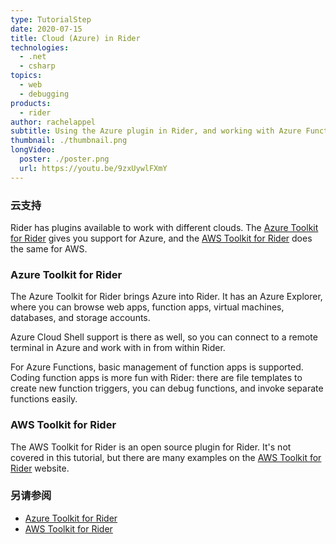 ```yaml
---
type: TutorialStep
date: 2020-07-15
title: Cloud (Azure) in Rider
technologies:
  - .net
  - csharp
topics:
  - web
  - debugging
products:
  - rider
author: rachelappel
subtitle: Using the Azure plugin in Rider, and working with Azure Functions.
thumbnail: ./thumbnail.png
longVideo:
  poster: ./poster.png
  url: https://youtu.be/9zxUywlFXmY
---
```


### 云支持

Rider has plugins available to work with different clouds. The [Azure Toolkit for Rider](https://plugins.jetbrains.com/plugin/11220-azure-toolkit-for-rider) gives you support for Azure, and the [AWS Toolkit for Rider](https://aws.amazon.com/rider/) does the same for AWS.

### Azure Toolkit for Rider

The Azure Toolkit for Rider brings Azure into Rider. It has an Azure Explorer, where you can browse web apps, function apps, virtual machines, databases, and storage accounts.

Azure Cloud Shell support is there as well, so you can connect to a remote terminal in Azure and work with in from within Rider.

For Azure Functions, basic management of function apps is supported. Coding function apps is more fun with Rider: there are file templates to create new function triggers, you can debug functions, and invoke separate functions easily.

### AWS Toolkit for Rider

The AWS Toolkit for Rider is an open source plugin for Rider. It's not covered in this tutorial, but there are many examples on the [AWS Toolkit for Rider](https://aws.amazon.com/rider/) website.

### 另请参阅

- [Azure Toolkit for Rider](https://plugins.jetbrains.com/plugin/11220-azure-toolkit-for-rider)
- [AWS Toolkit for Rider](https://aws.amazon.com/rider/)